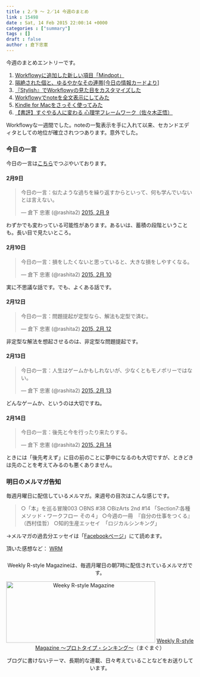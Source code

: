 ```yaml
---
title : 2／9 〜 2／14 今週のまとめ
link : 15498
date : Sat, 14 Feb 2015 22:00:14 +0000
categories : ["summary"]
tags : []
draft : false
author : 倉下忠憲
---
```


今週のまとめエントリーです。
 
<ol>
<li><a href="https://rashita.net/blog/?p=15441" target="_blank">Workflowyに追加した新しい項目「Mindpot」</a></li>
<li><a href="https://rashita.net/blog/?p=15448" target="_blank">隔絶された個と、ゆるやかなその連帯[今日の情報カードより]</a></li>
<li><a href="https://rashita.net/blog/?p=15453" target="_blank">『Stylish』でWorkflowyの見た目をカスタマイズした</a></li>
<li><a href="https://rashita.net/blog/?p=15464" target="_blank">Workflowyでnoteを全文表示にしてみた</a></li>
<li><a href="https://rashita.net/blog/?p=15470" target="_blank">Kindle for Macをさっそく使ってみた</a></li>
<li><a href="https://rashita.net/blog/?p=15492" target="_blank">【書評】すぐやる人に変わる 心理学フレームワーク（佐々木正悟）</a></li>
</ol>

Workflowyな一週間でした。noteの一覧表示を手に入れて以来、セカンドエディタとしての地位が確立されつつあります。意外でした。

<h3>今日の一言</h3>
今日の一言は<a href="http://twitter.com/rashita2 ">こちら</a>でつぶやいております。

<h4>2月9日</h4>

<blockquote class="twitter-tweet" lang="ja"><p>今日の一言：似たような過ちを繰り返すからといって、何も学んでいないとは言えない。</p>&mdash; 倉下 忠憲 (@rashita2) <a href="https://twitter.com/rashita2/status/564736468703137793">2015, 2月 9</a></blockquote>
<script async src="//platform.twitter.com/widgets.js" charset="utf-8"></script>

わずかでも変わっている可能性があります。あるいは、蓄積の段階ということも。長い目で見たいところ。

<h4>2月10日</h4>

<blockquote class="twitter-tweet" lang="ja"><p>今日の一言：損をしたくないと思っていると、大きな損をしやすくなる。</p>&mdash; 倉下 忠憲 (@rashita2) <a href="https://twitter.com/rashita2/status/565079844715646976">2015, 2月 10</a></blockquote>
<script async src="//platform.twitter.com/widgets.js" charset="utf-8"></script>

実に不思議な話です。でも、よくある話です。

<h4>2月12日</h4>

<blockquote class="twitter-tweet" lang="ja"><p>今日の一言：問題提起が定型なら、解法も定型で済む。</p>&mdash; 倉下 忠憲 (@rashita2) <a href="https://twitter.com/rashita2/status/565781558385078273">2015, 2月 12</a></blockquote>
<script async src="//platform.twitter.com/widgets.js" charset="utf-8"></script>

非定型な解法を想起させるのは、非定型な問題提起です。

<h4>2月13日</h4>

<blockquote class="twitter-tweet" lang="ja"><p>今日の一言：人生はゲームかもしれないが、少なくともモノポリーではない。</p>&mdash; 倉下 忠憲 (@rashita2) <a href="https://twitter.com/rashita2/status/566127310718259200">2015, 2月 13</a></blockquote>
<script async src="//platform.twitter.com/widgets.js" charset="utf-8"></script>

どんなゲームか、というのは大切ですね。

<h4>2月14日</h4>

<blockquote class="twitter-tweet" lang="ja"><p>今日の一言：後先と今を行ったり来たりする。</p>&mdash; 倉下 忠憲 (@rashita2) <a href="https://twitter.com/rashita2/status/566455453127684096">2015, 2月 14</a></blockquote>
<script async src="//platform.twitter.com/widgets.js" charset="utf-8"></script>

ときには「後先考えず」に目の前のことに夢中になるのも大切ですが、ときどきは先のことを考えてみるのも悪くありません。

<h3>明日のメルマガ告知</h3>
毎週月曜日に配信しているメルマガ。来週号の目次はこんな感じです。
<blockquote>
○「本」を巡る冒険003
○BNS #38
○BizArts 2nd #14 「Section7:各種メソッド・ワークフロー その４」
○今週の一冊　『自分の仕事をつくる』（西村佳哲）
○知的生産エッセイ　「ロジカルシンキング」
</blockquote>
→メルマガの過去分エッセイは「<a href="http://www.facebook.com/home.php#!/rashitaportal">Facebookページ</a>」にて読めます。

頂いた感想など：
<a class="twitter-timeline"  href="https://twitter.com/rashita2/timelines/427262290753097729"  data-widget-id="427265271171010561">WRM</a>
    <script>!function(d,s,id){var js,fjs=d.getElementsByTagName(s)[0],p=/^http:/.test(d.location)?'http':'https';if(!d.getElementById(id)){js=d.createElement(s);js.id=id;js.src=p+"://platform.twitter.com/widgets.js";fjs.parentNode.insertBefore(js,fjs);}}(document,"script","twitter-wjs");</script>


<div style="text-align:center;margin-top:25px;">
Weekly R-style Magazineは、毎週月曜日の朝7時に配信されているメルマガです。

<a href="http://www.mag2.com/m/0001185133.html" target="_blank"><img src="https://rashita.net/blog/wp-content/uploads/2010/09/mmbanner.jpg" alt="Weeky R-style Magazine" width="400" height="165" class="alignnone size-full wp-image-12201" /></a>
<a href="http://www.mag2.com/m/0001185133.html" target="_blank">Weekly R-style Magazine ～プロトタイプ・シンキング～</a>（まぐまぐ）

ブログに書けないテーマ、長期的な連載、日々考えていることなどをお送りしています。
</div> 